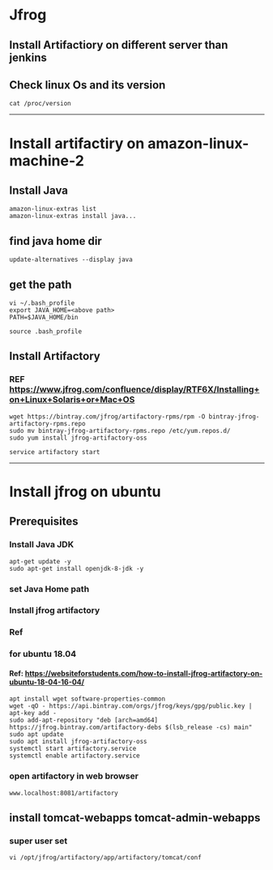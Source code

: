 # Jfrog
## Install Artifactiory on different server than jenkins
## Check linux Os and its version
```
cat /proc/version
```
************************************************************
# Install artifactiry on amazon-linux-machine-2
## Install Java
```
amazon-linux-extras list
amazon-linux-extras install java...
```
## find java home dir
```
update-alternatives --display java
```
## get the path
```
vi ~/.bash_profile
export JAVA_HOME=<above path>
PATH=$JAVA_HOME/bin
```
```
source .bash_profile
```
## Install Artifactory
### REF https://www.jfrog.com/confluence/display/RTF6X/Installing+on+Linux+Solaris+or+Mac+OS
```
wget https://bintray.com/jfrog/artifactory-rpms/rpm -O bintray-jfrog-artifactory-rpms.repo
sudo mv bintray-jfrog-artifactory-rpms.repo /etc/yum.repos.d/
sudo yum install jfrog-artifactory-oss

service artifactory start
```
************************************************************
# Install jfrog on ubuntu
## Prerequisites
### Install Java JDK
```
apt-get update -y
sudo apt-get install openjdk-8-jdk -y
```
### set Java Home path
### Install jfrog artifactory
### Ref 
### for ubuntu 18.04
#### Ref: https://websiteforstudents.com/how-to-install-jfrog-artifactory-on-ubuntu-18-04-16-04/
```
apt install wget software-properties-common
wget -qO - https://api.bintray.com/orgs/jfrog/keys/gpg/public.key | apt-key add -
sudo add-apt-repository "deb [arch=amd64] https://jfrog.bintray.com/artifactory-debs $(lsb_release -cs) main"
sudo apt update
sudo apt install jfrog-artifactory-oss
systemctl start artifactory.service
systemctl enable artifactory.service
```
### open artifactory in web browser
```
www.localhost:8081/artifactory
```
## install tomcat-webapps tomcat-admin-webapps
### super user set
```
vi /opt/jfrog/artifactory/app/artifactory/tomcat/conf
```